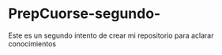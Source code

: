# PrepCuorse-segundo-
Este es un segundo intento de crear mi repositorio para aclarar conocimientos
